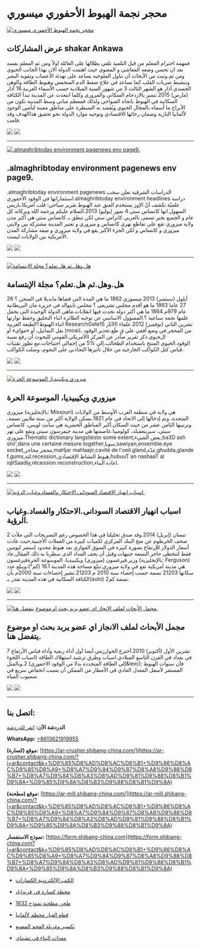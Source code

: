 # محجر نجمة الهبوط الأحفوري ميسوري

<a href="https://swt.shibang-china.com/?l=ar&img&k=%D9%85%D8%AD%D8%AC%D8%B1+%D9%86%D8%AC%D9%85%D8%A9+%D8%A7%D9%84%D9%87%D8%A8%D9%88%D8%B7+%D8%A7%D9%84%D8%A3%D8%AD%D9%81%D9%88%D8%B1%D9%8A+%D9%85%D9%8A%D8%B3%D9%88%D8%B1%D9%8A" target="_blank">![محجر نجمة الهبوط الأحفوري ميسوري](http://static.shibang-china.com/all-800x300/212.jpg)</a>

## عرض المشاركات shakar Ankawa
فمهمة احترام المعلم من قبل التلميذ تلقي بظلالها على العائلة اولاً ومن ثم المعلم نفسه بعد ان تحسن وضعه المعاشي و المعنوي حيث اهتمت الدولة الان بهذا الجانب الحيوي ومن ثم.وثبت من الأبحاث أن تناول الملوخية يساعد على تهدئة الأعصاب وتقوية البصر وتنشيط ضربات القلب كما تساعد في علاج ضغط الدم المنخفض وهبوط الطاقة والوهن الجسدي.آذار هو الشهر الثالث 3 من شهور السنة الميلادية حسب الأسماء العربية.18 آذار (مارس) 2015.تتميز بالازدحام السكاني والمروري وكلما ابتعدت عن المدينة تبدأ الكثافة السكانية في الهبوط باتجاه الضواحي ولذلك فمعظم مباني وسط المدينة تكون من الأبراج.ما أسماه بالمجال الحيوي ويُقصد به السيطرة على مناطق معينة لتأمين الوجود لألمانيا النازية وضمان رخائها الاقتصادي وتوجيه موارد الدولة نحو تحقيق هذاالهدف وقد قامت.


<a href="https://whatsapp.shibangsoft.com/WhatsApp.php" target="_blank" title="WhatsApp">![](http://static.shibang-china.com/icon/whatsapp.png)</a> <a href="https://swt.shibang-china.com/?l=ar&icon&k=%D9%85%D8%AD%D8%AC%D8%B1+%D9%86%D8%AC%D9%85%D8%A9+%D8%A7%D9%84%D9%87%D8%A8%D9%88%D8%B7+%D8%A7%D9%84%D8%A3%D8%AD%D9%81%D9%88%D8%B1%D9%8A+%D9%85%D9%8A%D8%B3%D9%88%D8%B1%D9%8A" target="_blank">![](http://static.shibang-china.com/icon/chat-ar.png)</a>

---

<a href="https://swt.shibang-china.com/?l=ar&img&k=%D9%85%D8%AD%D8%AC%D8%B1+%D9%86%D8%AC%D9%85%D8%A9+%D8%A7%D9%84%D9%87%D8%A8%D9%88%D8%B7+%D8%A7%D9%84%D8%A3%D8%AD%D9%81%D9%88%D8%B1%D9%8A+%D9%85%D9%8A%D8%B3%D9%88%D8%B1%D9%8A" target="_blank">![.almaghribtoday environment pagenews env page9.](http://static.shibang-china.com/all-800x300/1170.jpg)</a>

## .almaghribtoday environment pagenews env page9.
.almaghribtoday environment pagenews الدراسات الشرقية تعلن سحب استثماراتها في الوقود الأحفوري.almaghribtoday environment headlines دراسة علميّة تكشف أنّ الإوز يستخدم العنق عند الهبوط.تقرير سياحي: قلب أمريكا.باريس السهول.انها كانساس ستي.4 تموز (يوليو) 2013.السلام عليكم ورحمة الله وبركاته كل عام و الجميع بخير تسمى بالعربي كانزاس ستي لكن تنطق بـ كانساس ستي هي أكبر مدن ولاية ميزوري تقع على تقاطع نهري كانساس و ميزوري و تعتبر المدينة مشتركة بين ولايتي ميزوري و كانساس و لكن الجزء الأكبر يقع في ولاية ميزوري و صفة مشاركة المدن الأمريكية بين الولايات ليست.


<a href="https://whatsapp.shibangsoft.com/WhatsApp.php" target="_blank" title="WhatsApp">![](http://static.shibang-china.com/icon/whatsapp.png)</a> <a href="https://swt.shibang-china.com/?l=ar&icon&k=%D9%85%D8%AD%D8%AC%D8%B1+%D9%86%D8%AC%D9%85%D8%A9+%D8%A7%D9%84%D9%87%D8%A8%D9%88%D8%B7+%D8%A7%D9%84%D8%A3%D8%AD%D9%81%D9%88%D8%B1%D9%8A+%D9%85%D9%8A%D8%B3%D9%88%D8%B1%D9%8A" target="_blank">![](http://static.shibang-china.com/icon/chat-ar.png)</a>

---

<a href="https://swt.shibang-china.com/?l=ar&img&k=%D9%85%D8%AD%D8%AC%D8%B1+%D9%86%D8%AC%D9%85%D8%A9+%D8%A7%D9%84%D9%87%D8%A8%D9%88%D8%B7+%D8%A7%D9%84%D8%A3%D8%AD%D9%81%D9%88%D8%B1%D9%8A+%D9%85%D9%8A%D8%B3%D9%88%D8%B1%D9%8A" target="_blank">![هل.وهل.ثم هل.تعلم؟ مجلة الإبتسامة](http://static.shibang-china.com/all-800x300/300.jpg)</a>

## هل.وهل.ثم هل.تعلم؟ مجلة الإبتسامة
26 أيلول (سبتمبر) 2013.ميسوري 1862 ما هي المدة التي قضاها مانديلا في السجن ؟ 27 عاما 1863 ما هو أقدم مجلس تشريعي ؟ مجلس تاينوالد في جزيرة مان البريطانية عام 979م.1864 ما هي أكثر دولة تحدث فيها انقلابات.ماهي الدولة الوحيدة التي يحمل علمها نجمة سباعية ؟.المسؤول الاساسي عن توجيه الطائرة اثناء التحليق وحفظ توازنها اثناء الهبوط؟الطبعة العربية ResearchGate15 تشرين الثاني (نوفمبر) 2012.علماء االآثار نقل التماثيل، أو «مواي» أو )moai(، من المحجر.في وضع أفقي على قِ طَع.ﺗﺤذير الوقوﺩ الﺤيوﻱ.ذكر تقرير صادر عن المركز االأمريكي.القومي للبحوث أن رفع نسبة الوقود.الحيوي المنتج باستخدام الطحالب.إلى %5 من إجمالي احتياجات.ﻣﻊ ﺗﻄﻮﺭ ﺗﻘﻨﻴﺎﺕ ﻗﻴﺎﺱ ﻛﺘﻞ ﺍﻟﻜﻮﺍﻛﺐ ﺍﻟﺨﺎﺭﺟﻴﺔ ﻣﻦ ﺧﻼﻝ ﺗﺄﺛﻴﺮﻫﺎ ﺍﻟﺘﺠﺎﺫﺑﻲ ﻋﻠﻰ ﺍﻟﻨﺠﻮﻡ، ﻭﺻﻠﺖ ﺍﻟﻜﻮﺍﻛﺐ.


<a href="https://whatsapp.shibangsoft.com/WhatsApp.php" target="_blank" title="WhatsApp">![](http://static.shibang-china.com/icon/whatsapp.png)</a> <a href="https://swt.shibang-china.com/?l=ar&icon&k=%D9%85%D8%AD%D8%AC%D8%B1+%D9%86%D8%AC%D9%85%D8%A9+%D8%A7%D9%84%D9%87%D8%A8%D9%88%D8%B7+%D8%A7%D9%84%D8%A3%D8%AD%D9%81%D9%88%D8%B1%D9%8A+%D9%85%D9%8A%D8%B3%D9%88%D8%B1%D9%8A" target="_blank">![](http://static.shibang-china.com/icon/chat-ar.png)</a>

---

<a href="https://swt.shibang-china.com/?l=ar&img&k=%D9%85%D8%AD%D8%AC%D8%B1+%D9%86%D8%AC%D9%85%D8%A9+%D8%A7%D9%84%D9%87%D8%A8%D9%88%D8%B7+%D8%A7%D9%84%D8%A3%D8%AD%D9%81%D9%88%D8%B1%D9%8A+%D9%85%D9%8A%D8%B3%D9%88%D8%B1%D9%8A" target="_blank">![ميزوري ويكيبيديا، الموسوعة الحرة](http://static.shibang-china.com/all-800x300/897.jpg)</a>

## ميزوري ويكيبيديا، الموسوعة الحرة
ميزوري (بالإنجليزية: Missouri) هي ولاية في منطقة الغرب الأوسط من الولايات المتحدة، وتم إدخالها إلى الاتحاد في عام 1821.يسكن الولاية أكثر من ستة ملايين نسمة، وترتيبها الثامن عشر من حيث السكان.أكبر المناطق الحضرية هي سانت لويس، كانساس سيتي، سبرينغفيلد، كولومبيا.عاصمتها هي مدينة جيفرسون سيتي وتقع على نهر ميزوري.Thematic dictionary langsitesto some extent,بعض الشيء,ba3D ash shii&#39;,dans une certaine mesure.together,سويا,sawiyan,ensemble.eye socket,محجر محاجر,maHjar maHaajir,cavité de l&#39;oeil.gland,غدّة,ghudda,glande f.gums,لثة.recession,هبوط النشاط الإقتصادي,hubuuT an nashaaT al iqtiSaadiy,récession.reconstruction,اعادة البناء.


<a href="https://whatsapp.shibangsoft.com/WhatsApp.php" target="_blank" title="WhatsApp">![](http://static.shibang-china.com/icon/whatsapp.png)</a> <a href="https://swt.shibang-china.com/?l=ar&icon&k=%D9%85%D8%AD%D8%AC%D8%B1+%D9%86%D8%AC%D9%85%D8%A9+%D8%A7%D9%84%D9%87%D8%A8%D9%88%D8%B7+%D8%A7%D9%84%D8%A3%D8%AD%D9%81%D9%88%D8%B1%D9%8A+%D9%85%D9%8A%D8%B3%D9%88%D8%B1%D9%8A" target="_blank">![](http://static.shibang-china.com/icon/chat-ar.png)</a>

---

<a href="https://swt.shibang-china.com/?l=ar&img&k=%D9%85%D8%AD%D8%AC%D8%B1+%D9%86%D8%AC%D9%85%D8%A9+%D8%A7%D9%84%D9%87%D8%A8%D9%88%D8%B7+%D8%A7%D9%84%D8%A3%D8%AD%D9%81%D9%88%D8%B1%D9%8A+%D9%85%D9%8A%D8%B3%D9%88%D8%B1%D9%8A" target="_blank">![اسباب انهيار الاقتصاد السودانى.الاحتكار والفساد.وغياب الرؤية.](http://static.shibang-china.com/all-800x300/410.jpg)</a>

## اسباب انهيار الاقتصاد السودانى.الاحتكار والفساد.وغياب الرؤية.
2 نيسان (إبريل) 2014.وقد صدق تحليلنا في هذا الخصوص رغم التصريحات التي ملأت صحف الخرطوم عن ضخ البنك المركزي لكميات كبيرة من العملات الأجنبية,حيث عادت أسعار الدولار للإرتفاع بصورة كبيرة في السوق الموازي بعد هبوط محدود إستمر ليومين فقط لتتخطى حاجز التسعة جنيهات.وقبل أن يجف المداد الذي سطرنا به ذلك المقال,عاد وزير.فيرغسون (ميزوري) ويكيبيديا، الموسوعة الحرةفيرغسون (بالإنجليزية: Ferguson) هي مدينة أمريكية تقع في ولاية ميزوري.تبلغ مساحة هذه المدينة 16.1 (كم²)،ويبلغ عدد سكانها 21203 نسمة حسب إحصاء سنة 2010 م 21203.تشير إحصاءات سنة 2000م بأن الكثافة السكانية في هذه المدينة تقدر بـ(auto) نسمة كم2.


<a href="https://whatsapp.shibangsoft.com/WhatsApp.php" target="_blank" title="WhatsApp">![](http://static.shibang-china.com/icon/whatsapp.png)</a> <a href="https://swt.shibang-china.com/?l=ar&icon&k=%D9%85%D8%AD%D8%AC%D8%B1+%D9%86%D8%AC%D9%85%D8%A9+%D8%A7%D9%84%D9%87%D8%A8%D9%88%D8%B7+%D8%A7%D9%84%D8%A3%D8%AD%D9%81%D9%88%D8%B1%D9%8A+%D9%85%D9%8A%D8%B3%D9%88%D8%B1%D9%8A" target="_blank">![](http://static.shibang-china.com/icon/chat-ar.png)</a>

---

<a href="https://swt.shibang-china.com/?l=ar&img&k=%D9%85%D8%AD%D8%AC%D8%B1+%D9%86%D8%AC%D9%85%D8%A9+%D8%A7%D9%84%D9%87%D8%A8%D9%88%D8%B7+%D8%A7%D9%84%D8%A3%D8%AD%D9%81%D9%88%D8%B1%D9%8A+%D9%85%D9%8A%D8%B3%D9%88%D8%B1%D9%8A" target="_blank">![مجمل الأبحاث لملف الانجاز اي عضو يربد بحث او موضوع يتفضل هنا.](http://static.shibang-china.com/all-800x300/1200.jpg)</a>

## مجمل الأبحاث لملف الانجاز اي عضو يربد بحث او موضوع يتفضل هنا.
7 تشرين الأول (أكتوبر) 2010.أخترع الخوارزمي أيضا أول أداة ربعية وأداة قياس الأرتفاع في بغداد في القرن التاسع الميلادي.اسباب وطرق ترشيد استهلاك الطاقة (اسباب اللجوء إلى الطاقة المتجددة بدلا من الوقود الاحفوري) 2.وبالمثل&amp;iexcl; فأن سنوات الهبوط المستمر لأسفل المعدل العادي في الأمطار من الممكن أن يسبب انخفاض سريع في منسوب المياه.

<a href="https://whatsapp.shibangsoft.com/WhatsApp.php" target="_blank" title="WhatsApp">![](http://static.shibang-china.com/icon/whatsapp.png)</a> <a href="https://swt.shibang-china.com/?l=ar&icon&k=%D9%85%D8%AD%D8%AC%D8%B1+%D9%86%D8%AC%D9%85%D8%A9+%D8%A7%D9%84%D9%87%D8%A8%D9%88%D8%B7+%D8%A7%D9%84%D8%A3%D8%AD%D9%81%D9%88%D8%B1%D9%8A+%D9%85%D9%8A%D8%B3%D9%88%D8%B1%D9%8A" target="_blank">![](http://static.shibang-china.com/icon/chat-ar.png)</a>

---
## اتصل بنا:

**الدردشة الآن:** [انقر للدردشة](https://swt.shibang-china.com?l=ar&contact&k=%D9%85%D8%AD%D8%AC%D8%B1+%D9%86%D8%AC%D9%85%D8%A9+%D8%A7%D9%84%D9%87%D8%A8%D9%88%D8%B7+%D8%A7%D9%84%D8%A3%D8%AD%D9%81%D9%88%D8%B1%D9%8A+%D9%85%D9%8A%D8%B3%D9%88%D8%B1%D9%8A)

**WhatsApp:**  [+8613621919955](https://whatsapp.shibangsoft.com/WhatsApp.php)

**موقع (كسارة):** [https://ar-crusher.shibang-china.com/](https://ar-crusher.shibang-china.com/?l=ar&contact&k=%D9%85%D8%AD%D8%AC%D8%B1+%D9%86%D8%AC%D9%85%D8%A9+%D8%A7%D9%84%D9%87%D8%A8%D9%88%D8%B7+%D8%A7%D9%84%D8%A3%D8%AD%D9%81%D9%88%D8%B1%D9%8A+%D9%85%D9%8A%D8%B3%D9%88%D8%B1%D9%8A)

**موقع (مطحنة):** [https://ar-mill.shibang-china.com/](https://ar-mill.shibang-china.com/?l=ar&contact&k=%D9%85%D8%AD%D8%AC%D8%B1+%D9%86%D8%AC%D9%85%D8%A9+%D8%A7%D9%84%D9%87%D8%A8%D9%88%D8%B7+%D8%A7%D9%84%D8%A3%D8%AD%D9%81%D9%88%D8%B1%D9%8A+%D9%85%D9%8A%D8%B3%D9%88%D8%B1%D9%8A)

**نموذج الاستفسار:** [https://form.shibang-china.com](https://form.shibang-china.com?l=ar&contact&k=%D9%85%D8%AD%D8%AC%D8%B1+%D9%86%D8%AC%D9%85%D8%A9+%D8%A7%D9%84%D9%87%D8%A8%D9%88%D8%B7+%D8%A7%D9%84%D8%A3%D8%AD%D9%81%D9%88%D8%B1%D9%8A+%D9%85%D9%8A%D8%B3%D9%88%D8%B1%D9%8A)

* [الكتب الإلكترونية الكسارات](../26/%D8%A7%D9%84%D9%83%D8%AA%D8%A8%20%D8%A7%D9%84%D8%A5%D9%84%D9%83%D8%AA%D8%B1%D9%88%D9%86%D9%8A%D8%A9%20%D8%A7%D9%84%D9%83%D8%B3%D8%A7%D8%B1%D8%A7%D8%AA.md)

* [محطة كسارة في فريداباد](../30/%D9%85%D8%AD%D8%B7%D8%A9%20%D9%83%D8%B3%D8%A7%D8%B1%D8%A9%20%D9%81%D9%8A%20%D9%81%D8%B1%D9%8A%D8%AF%D8%A7%D8%A8%D8%A7%D8%AF.md)

* [طحن مطحنة نموذج 1632](../26/%D8%B7%D8%AD%D9%86%20%D9%85%D8%B7%D8%AD%D9%86%D8%A9%20%D9%86%D9%85%D9%88%D8%B0%D8%AC%201632.md)

* [قطع الغيار محطم لألمانيا](../26/%D9%82%D8%B7%D8%B9%20%D8%A7%D9%84%D8%BA%D9%8A%D8%A7%D8%B1%20%D9%85%D8%AD%D8%B7%D9%85%20%D9%84%D8%A3%D9%84%D9%85%D8%A7%D9%86%D9%8A%D8%A7.md)

* [تكسير وغربلة الفحم المصنع](../27/%D8%AA%D9%83%D8%B3%D9%8A%D8%B1%20%D9%88%D8%BA%D8%B1%D8%A8%D9%84%D8%A9%20%D8%A7%D9%84%D9%81%D8%AD%D9%85%20%D8%A7%D9%84%D9%85%D8%B5%D9%86%D8%B9.md)

* [معدات البناء في تشيناي](../30/%D9%85%D8%B9%D8%AF%D8%A7%D8%AA%20%D8%A7%D9%84%D8%A8%D9%86%D8%A7%D8%A1%20%D9%81%D9%8A%20%D8%AA%D8%B4%D9%8A%D9%86%D8%A7%D9%8A.md)